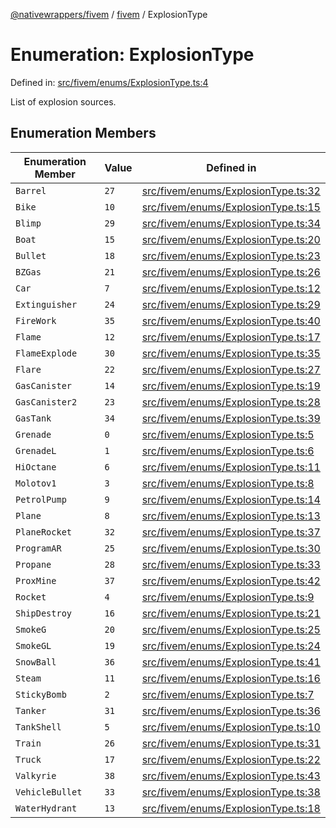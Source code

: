 [@nativewrappers/fivem](../../README.md) / [fivem](../README.md) / ExplosionType

# Enumeration: ExplosionType

Defined in: [src/fivem/enums/ExplosionType.ts:4](https://github.com/nativewrappers/nativewrappers/blob/4bf6e80cad9d1396d4cdc3ea16cf4f39993ed50e/src/fivem/enums/ExplosionType.ts#L4)

List of explosion sources.

## Enumeration Members

| Enumeration Member | Value | Defined in |
| ------ | ------ | ------ |
| <a id="barrel"></a> `Barrel` | `27` | [src/fivem/enums/ExplosionType.ts:32](https://github.com/nativewrappers/nativewrappers/blob/4bf6e80cad9d1396d4cdc3ea16cf4f39993ed50e/src/fivem/enums/ExplosionType.ts#L32) |
| <a id="bike"></a> `Bike` | `10` | [src/fivem/enums/ExplosionType.ts:15](https://github.com/nativewrappers/nativewrappers/blob/4bf6e80cad9d1396d4cdc3ea16cf4f39993ed50e/src/fivem/enums/ExplosionType.ts#L15) |
| <a id="blimp"></a> `Blimp` | `29` | [src/fivem/enums/ExplosionType.ts:34](https://github.com/nativewrappers/nativewrappers/blob/4bf6e80cad9d1396d4cdc3ea16cf4f39993ed50e/src/fivem/enums/ExplosionType.ts#L34) |
| <a id="boat"></a> `Boat` | `15` | [src/fivem/enums/ExplosionType.ts:20](https://github.com/nativewrappers/nativewrappers/blob/4bf6e80cad9d1396d4cdc3ea16cf4f39993ed50e/src/fivem/enums/ExplosionType.ts#L20) |
| <a id="bullet"></a> `Bullet` | `18` | [src/fivem/enums/ExplosionType.ts:23](https://github.com/nativewrappers/nativewrappers/blob/4bf6e80cad9d1396d4cdc3ea16cf4f39993ed50e/src/fivem/enums/ExplosionType.ts#L23) |
| <a id="bzgas"></a> `BZGas` | `21` | [src/fivem/enums/ExplosionType.ts:26](https://github.com/nativewrappers/nativewrappers/blob/4bf6e80cad9d1396d4cdc3ea16cf4f39993ed50e/src/fivem/enums/ExplosionType.ts#L26) |
| <a id="car"></a> `Car` | `7` | [src/fivem/enums/ExplosionType.ts:12](https://github.com/nativewrappers/nativewrappers/blob/4bf6e80cad9d1396d4cdc3ea16cf4f39993ed50e/src/fivem/enums/ExplosionType.ts#L12) |
| <a id="extinguisher"></a> `Extinguisher` | `24` | [src/fivem/enums/ExplosionType.ts:29](https://github.com/nativewrappers/nativewrappers/blob/4bf6e80cad9d1396d4cdc3ea16cf4f39993ed50e/src/fivem/enums/ExplosionType.ts#L29) |
| <a id="firework"></a> `FireWork` | `35` | [src/fivem/enums/ExplosionType.ts:40](https://github.com/nativewrappers/nativewrappers/blob/4bf6e80cad9d1396d4cdc3ea16cf4f39993ed50e/src/fivem/enums/ExplosionType.ts#L40) |
| <a id="flame"></a> `Flame` | `12` | [src/fivem/enums/ExplosionType.ts:17](https://github.com/nativewrappers/nativewrappers/blob/4bf6e80cad9d1396d4cdc3ea16cf4f39993ed50e/src/fivem/enums/ExplosionType.ts#L17) |
| <a id="flameexplode"></a> `FlameExplode` | `30` | [src/fivem/enums/ExplosionType.ts:35](https://github.com/nativewrappers/nativewrappers/blob/4bf6e80cad9d1396d4cdc3ea16cf4f39993ed50e/src/fivem/enums/ExplosionType.ts#L35) |
| <a id="flare"></a> `Flare` | `22` | [src/fivem/enums/ExplosionType.ts:27](https://github.com/nativewrappers/nativewrappers/blob/4bf6e80cad9d1396d4cdc3ea16cf4f39993ed50e/src/fivem/enums/ExplosionType.ts#L27) |
| <a id="gascanister"></a> `GasCanister` | `14` | [src/fivem/enums/ExplosionType.ts:19](https://github.com/nativewrappers/nativewrappers/blob/4bf6e80cad9d1396d4cdc3ea16cf4f39993ed50e/src/fivem/enums/ExplosionType.ts#L19) |
| <a id="gascanister2"></a> `GasCanister2` | `23` | [src/fivem/enums/ExplosionType.ts:28](https://github.com/nativewrappers/nativewrappers/blob/4bf6e80cad9d1396d4cdc3ea16cf4f39993ed50e/src/fivem/enums/ExplosionType.ts#L28) |
| <a id="gastank"></a> `GasTank` | `34` | [src/fivem/enums/ExplosionType.ts:39](https://github.com/nativewrappers/nativewrappers/blob/4bf6e80cad9d1396d4cdc3ea16cf4f39993ed50e/src/fivem/enums/ExplosionType.ts#L39) |
| <a id="grenade"></a> `Grenade` | `0` | [src/fivem/enums/ExplosionType.ts:5](https://github.com/nativewrappers/nativewrappers/blob/4bf6e80cad9d1396d4cdc3ea16cf4f39993ed50e/src/fivem/enums/ExplosionType.ts#L5) |
| <a id="grenadel"></a> `GrenadeL` | `1` | [src/fivem/enums/ExplosionType.ts:6](https://github.com/nativewrappers/nativewrappers/blob/4bf6e80cad9d1396d4cdc3ea16cf4f39993ed50e/src/fivem/enums/ExplosionType.ts#L6) |
| <a id="hioctane"></a> `HiOctane` | `6` | [src/fivem/enums/ExplosionType.ts:11](https://github.com/nativewrappers/nativewrappers/blob/4bf6e80cad9d1396d4cdc3ea16cf4f39993ed50e/src/fivem/enums/ExplosionType.ts#L11) |
| <a id="molotov1"></a> `Molotov1` | `3` | [src/fivem/enums/ExplosionType.ts:8](https://github.com/nativewrappers/nativewrappers/blob/4bf6e80cad9d1396d4cdc3ea16cf4f39993ed50e/src/fivem/enums/ExplosionType.ts#L8) |
| <a id="petrolpump"></a> `PetrolPump` | `9` | [src/fivem/enums/ExplosionType.ts:14](https://github.com/nativewrappers/nativewrappers/blob/4bf6e80cad9d1396d4cdc3ea16cf4f39993ed50e/src/fivem/enums/ExplosionType.ts#L14) |
| <a id="plane"></a> `Plane` | `8` | [src/fivem/enums/ExplosionType.ts:13](https://github.com/nativewrappers/nativewrappers/blob/4bf6e80cad9d1396d4cdc3ea16cf4f39993ed50e/src/fivem/enums/ExplosionType.ts#L13) |
| <a id="planerocket"></a> `PlaneRocket` | `32` | [src/fivem/enums/ExplosionType.ts:37](https://github.com/nativewrappers/nativewrappers/blob/4bf6e80cad9d1396d4cdc3ea16cf4f39993ed50e/src/fivem/enums/ExplosionType.ts#L37) |
| <a id="programar"></a> `ProgramAR` | `25` | [src/fivem/enums/ExplosionType.ts:30](https://github.com/nativewrappers/nativewrappers/blob/4bf6e80cad9d1396d4cdc3ea16cf4f39993ed50e/src/fivem/enums/ExplosionType.ts#L30) |
| <a id="propane"></a> `Propane` | `28` | [src/fivem/enums/ExplosionType.ts:33](https://github.com/nativewrappers/nativewrappers/blob/4bf6e80cad9d1396d4cdc3ea16cf4f39993ed50e/src/fivem/enums/ExplosionType.ts#L33) |
| <a id="proxmine"></a> `ProxMine` | `37` | [src/fivem/enums/ExplosionType.ts:42](https://github.com/nativewrappers/nativewrappers/blob/4bf6e80cad9d1396d4cdc3ea16cf4f39993ed50e/src/fivem/enums/ExplosionType.ts#L42) |
| <a id="rocket"></a> `Rocket` | `4` | [src/fivem/enums/ExplosionType.ts:9](https://github.com/nativewrappers/nativewrappers/blob/4bf6e80cad9d1396d4cdc3ea16cf4f39993ed50e/src/fivem/enums/ExplosionType.ts#L9) |
| <a id="shipdestroy"></a> `ShipDestroy` | `16` | [src/fivem/enums/ExplosionType.ts:21](https://github.com/nativewrappers/nativewrappers/blob/4bf6e80cad9d1396d4cdc3ea16cf4f39993ed50e/src/fivem/enums/ExplosionType.ts#L21) |
| <a id="smokeg"></a> `SmokeG` | `20` | [src/fivem/enums/ExplosionType.ts:25](https://github.com/nativewrappers/nativewrappers/blob/4bf6e80cad9d1396d4cdc3ea16cf4f39993ed50e/src/fivem/enums/ExplosionType.ts#L25) |
| <a id="smokegl"></a> `SmokeGL` | `19` | [src/fivem/enums/ExplosionType.ts:24](https://github.com/nativewrappers/nativewrappers/blob/4bf6e80cad9d1396d4cdc3ea16cf4f39993ed50e/src/fivem/enums/ExplosionType.ts#L24) |
| <a id="snowball"></a> `SnowBall` | `36` | [src/fivem/enums/ExplosionType.ts:41](https://github.com/nativewrappers/nativewrappers/blob/4bf6e80cad9d1396d4cdc3ea16cf4f39993ed50e/src/fivem/enums/ExplosionType.ts#L41) |
| <a id="steam"></a> `Steam` | `11` | [src/fivem/enums/ExplosionType.ts:16](https://github.com/nativewrappers/nativewrappers/blob/4bf6e80cad9d1396d4cdc3ea16cf4f39993ed50e/src/fivem/enums/ExplosionType.ts#L16) |
| <a id="stickybomb"></a> `StickyBomb` | `2` | [src/fivem/enums/ExplosionType.ts:7](https://github.com/nativewrappers/nativewrappers/blob/4bf6e80cad9d1396d4cdc3ea16cf4f39993ed50e/src/fivem/enums/ExplosionType.ts#L7) |
| <a id="tanker"></a> `Tanker` | `31` | [src/fivem/enums/ExplosionType.ts:36](https://github.com/nativewrappers/nativewrappers/blob/4bf6e80cad9d1396d4cdc3ea16cf4f39993ed50e/src/fivem/enums/ExplosionType.ts#L36) |
| <a id="tankshell"></a> `TankShell` | `5` | [src/fivem/enums/ExplosionType.ts:10](https://github.com/nativewrappers/nativewrappers/blob/4bf6e80cad9d1396d4cdc3ea16cf4f39993ed50e/src/fivem/enums/ExplosionType.ts#L10) |
| <a id="train"></a> `Train` | `26` | [src/fivem/enums/ExplosionType.ts:31](https://github.com/nativewrappers/nativewrappers/blob/4bf6e80cad9d1396d4cdc3ea16cf4f39993ed50e/src/fivem/enums/ExplosionType.ts#L31) |
| <a id="truck"></a> `Truck` | `17` | [src/fivem/enums/ExplosionType.ts:22](https://github.com/nativewrappers/nativewrappers/blob/4bf6e80cad9d1396d4cdc3ea16cf4f39993ed50e/src/fivem/enums/ExplosionType.ts#L22) |
| <a id="valkyrie"></a> `Valkyrie` | `38` | [src/fivem/enums/ExplosionType.ts:43](https://github.com/nativewrappers/nativewrappers/blob/4bf6e80cad9d1396d4cdc3ea16cf4f39993ed50e/src/fivem/enums/ExplosionType.ts#L43) |
| <a id="vehiclebullet"></a> `VehicleBullet` | `33` | [src/fivem/enums/ExplosionType.ts:38](https://github.com/nativewrappers/nativewrappers/blob/4bf6e80cad9d1396d4cdc3ea16cf4f39993ed50e/src/fivem/enums/ExplosionType.ts#L38) |
| <a id="waterhydrant"></a> `WaterHydrant` | `13` | [src/fivem/enums/ExplosionType.ts:18](https://github.com/nativewrappers/nativewrappers/blob/4bf6e80cad9d1396d4cdc3ea16cf4f39993ed50e/src/fivem/enums/ExplosionType.ts#L18) |

